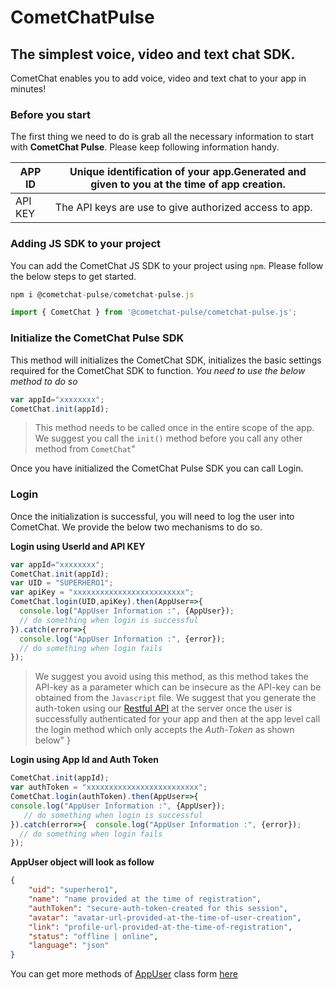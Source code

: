 # CometChatPulse
## The simplest voice, video and text chat SDK.

CometChat enables you to add voice, video and text chat to your  app in minutes! 



### Before you start

 The first thing we need to do is grab all the necessary information to start with **CometChat Pulse**.
Please keep following information handy.

| APP ID  	| Unique identification of your app.Generated and given to you at the time of app creation. 	|
|---------	|-------------------------------------------------------------------------------------------	|
| API KEY 	| The API keys are use to give authorized access to app.                                    	|


### Adding JS SDK to your project

You can add the CometChat JS SDK to your project using `npm`.
 Please follow the below steps to get started.


```javascript
npm i @cometchat-pulse/cometchat-pulse.js
```

```javascript
import { CometChat } from '@cometchat-pulse/cometchat-pulse.js';
```
### Initialize the CometChat Pulse SDK

This method will initializes the  CometChat SDK, initializes the basic settings required for the CometChat SDK to function.
*You need to use the below method to do so*
```javascript
var appId="xxxxxxxx";
CometChat.init(appId);
```
> This method needs to be called once in the entire scope of the app. We suggest you call the `init()` method before you call any other method from `CometChat`"

Once you have initialized the CometChat Pulse SDK you can call Login.

### Login

Once the initialization is successful, you will need to log the user into CometChat. We provide the below two mechanisms to do so.


**Login using UserId and API KEY** 
```javascript
var appId="xxxxxxxx";
CometChat.init(appId);
var UID = "SUPERHERO1";
var apiKey = "xxxxxxxxxxxxxxxxxxxxxxxxx";
CometChat.login(UID,apiKey).then(AppUser=>{
  console.log("AppUser Information :", {AppUser});
  // do something when login is successful 
}).catch(error=>{
  console.log("AppUser Information :", {error});
  // do something when login fails  
});
```

> We suggest you avoid using this method, as this method takes the API-key as a parameter which can be insecure as the API-key can be obtained from the `Javascript` file. We suggest that you generate the auth-token using our [Restful API](https://cometchat-8.readme.io/v1/docs/js-quick-start-guide) at the server once the user is successfully authenticated for your app and then at the app level call the login method which only accepts the *Auth-Token* as shown below"
}

**Login using App Id and  Auth Token** 
```javascript var appId="xxxxxxxx";
CometChat.init(appId);
var authToken = "xxxxxxxxxxxxxxxxxxxxxxxxx";
CometChat.login(authToken).then(AppUser=>{ 
console.log("AppUser Information :", {AppUser});
   // do something when login is successful  
}).catch(error=>{  console.log("AppUser Information :", {error});
  // do something when login fails 
});
```

**AppUser object will look as follow** 


```json
{ 
    "uid": "superhero1",
    "name": "name provided at the time of registration",
    "authToken": "secure-auth-token-created for this session",
    "avatar": "avatar-url-provided-at-the-time-of-user-creation", 
    "link": "profile-url-provided-at-the-time-of-registration",
    "status": "offline | online",
    "language": "json"
}
```
You can get more methods of [AppUser](https://cometchat-8.readme.io/v1/docs/js-cometchat-classes-appendix#section-appuser) class form [here](https://cometchat-8.readme.io/v1/docs/js-cometchat-classes-appendix#section-appuser)

